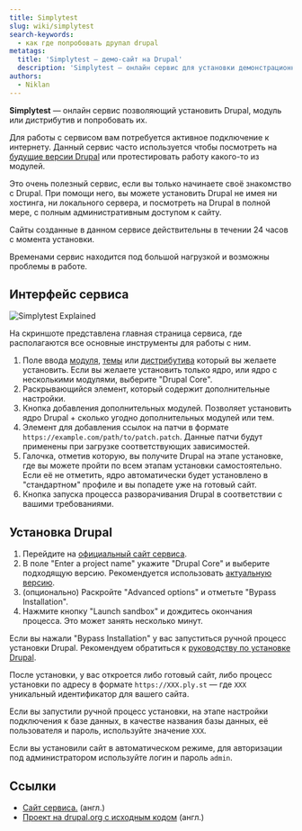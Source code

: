 ```yaml
---
title: Simplytest
slug: wiki/simplytest
search-keywords:
  - как где попробовать друпал drupal
metatags:
  title: 'Simplytest — демо-сайт на Drupal'
  description: 'Simplytest — онлайн сервис для установки демонстрационного сайта на Drupal.'
authors:
  - Niklan
---
```


**Simplytest** — онлайн сервис позволяющий установить Drupal, модуль или дистрибутив и попробовать их.

Для работы с сервисом вам потребуется активное подключение к интернету. Данный сервис часто используется чтобы посмотреть на [будущие версии Drupal](../drupal/8/releases/index.md) или протестировать работу какого-то из модулей.

Это очень полезный сервис, если вы только начинаете своё знакомство с Drupal. При помощи него, вы можете установить Drupal не имея ни хостинга, ни локального сервера, и посмотреть на Drupal в полной мере, с полным административным доступом к сайту.

Сайты созданные в данном сервисе действительны в течении 24 часов с момента установки.

<Aside>

Временами сервис находится под большой нагрузкой и возможны проблемы в работе.

</Aside>

## Интерфейс сервиса

![Simplytest Explained](https://i.imgur.com/DGzIumy.png)

На скриншоте представлена главная страница сервиса, где располагаются все основные инструменты для работы с ним.

1. Поле ввода [модуля](../drupal/8/modules/index.md), [темы](../drupal/8/themes/index.md) или [дистрибутива](../drupal/8/distributions/index.md) который вы желаете установить. Если вы желаете установить только ядро, или ядро с несколькими модулями, выберите "Drupal Core".
1. Раскрывающийся элемент, который содержит дополнительные настройки.
1. Кнопка добавления дополнительных модулей. Позволяет установить ядро Drupal + сколько угодно дополнительных модулей или тем.
1. Элемент для добавления ссылок на патчи в формате `https://example.com/path/to/patch.patch`. Данные патчи будут применены при загрузке соответствующих зависимостей.
1. Галочка, отметив которую, вы получите Drupal на этапе установке, где вы можете пройти по всем этапам установки самостоятельно. Если её не отметить, ядро автоматически будет установлено в "стандартном" профиле и вы попадете уже на готовый сайт.
1. Кнопка запуска процесса разворачивания Drupal в соответствии с вашими требованиями.

## Установка Drupal

1. Перейдите на [официальный сайт сервиса](https://simplytest.me/).
1. В поле "Enter a project name" укажите "Drupal Core" и выберите подходящую версию. Рекомендуется использовать [актуальную версию](drupal/8/changelog/changelog.md).
1. (опционально) Раскройте "Advanced options" и отметьте "Bypass Installation".
1. Нажмите кнопку "Launch sandbox" и дождитесь окончания процесса. Это может занять несколько минут.

Если вы нажали "Bypass Installation" у вас запуститься ручной процесс установки Drupal. Рекомендуем обратиться к [руководству по установке Drupal](../drupal/8/installation/index.md).

После установки, у вас откроется либо готовый сайт, либо процесс установки по адресу в формате `https://XXX.ply.st` — где `XXX` уникальный идентификатор для вашего сайта.

Если вы запустили ручной процесс установки, на этапе настройки подключения к базе данных, в качестве названия базы данных, её пользователя и пароль, используйте значение `XXX`.

Если вы установили сайт в автоматическом режиме, для авторизации под администратором используйте логин и пароль `admin`.

## Ссылки

- [Сайт сервиса.](https://simplytest.me/) (англ.)
- [Проект на drupal.org с исходным кодом](https://www.drupal.org/project/simplytest) (англ.)